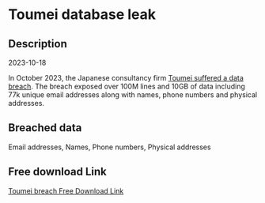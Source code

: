 # Toumei database leak

## Description

2023-10-18

In October 2023, the Japanese consultancy firm <a href="https://www.toumei.co.jp/news/2023/10/information_privacy/" target="_blank" rel="noopener">Toumei suffered a data breach</a>. The breach exposed over 100M lines and 10GB of data including 77k unique email addresses along with names, phone numbers and physical addresses.

## Breached data

Email addresses, Names, Phone numbers, Physical addresses

## Free download Link

[Toumei breach Free Download Link](https://link-to.net/1229997/821.267457122232/dynamic/?r=aHR0cHM6Ly93d3cubWVkaWFmaXJlLmNvbS92aWV3LzNQaWNaUHRxZnJ3dkRnUi90b3VtZWkuY28uanAvZmlsZQ==)